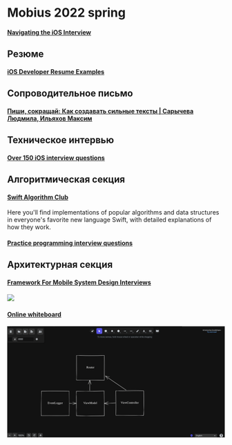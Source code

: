 # Mobius 2022 spring
#### [Navigating the iOS Interview](https://www.raywenderlich.com/10625296-navigating-the-ios-interview)

## Резюме
#### [iOS Developer Resume Examples](https://www.raywenderlich.com/2617-ios-developer-resume-examples)

## Сопроводительное письмо
#### [Пиши, сокращай: Как создавать сильные тексты | Сарычева Людмила, Ильяхов Максим](https://www.ozon.ru/product/pishi-sokrashchay-kak-sozdavat-silnye-teksty-sarycheva-lyudmila-ilyahov-maksim-241182327/?sh=3gKP97ZF4g)

## Техническое интервью
#### [Over 150 iOS interview questions](https://www.hackingwithswift.com/interview-questions)

## Алгоритмическая секция
#### [Swift Algorithm Club](https://github.com/raywenderlich/swift-algorithm-club)
Here you'll find implementations of popular algorithms and data structures in everyone's favorite new language Swift, with detailed explanations of how they work.

#### [Practice programming interview questions](https://www.interviewcake.com)

## Архитектурная секция
#### [Framework For Mobile System Design Interviews](https://github.com/weeeBox/mobile-system-design)

![](https://github.com/weeeBox/mobile-system-design/blob/master/images/twitter-feed-high-level-diagram.svg)

#### [Online whiteboard](https://excalidraw.com)
![](Resources/excalidraw.png)
